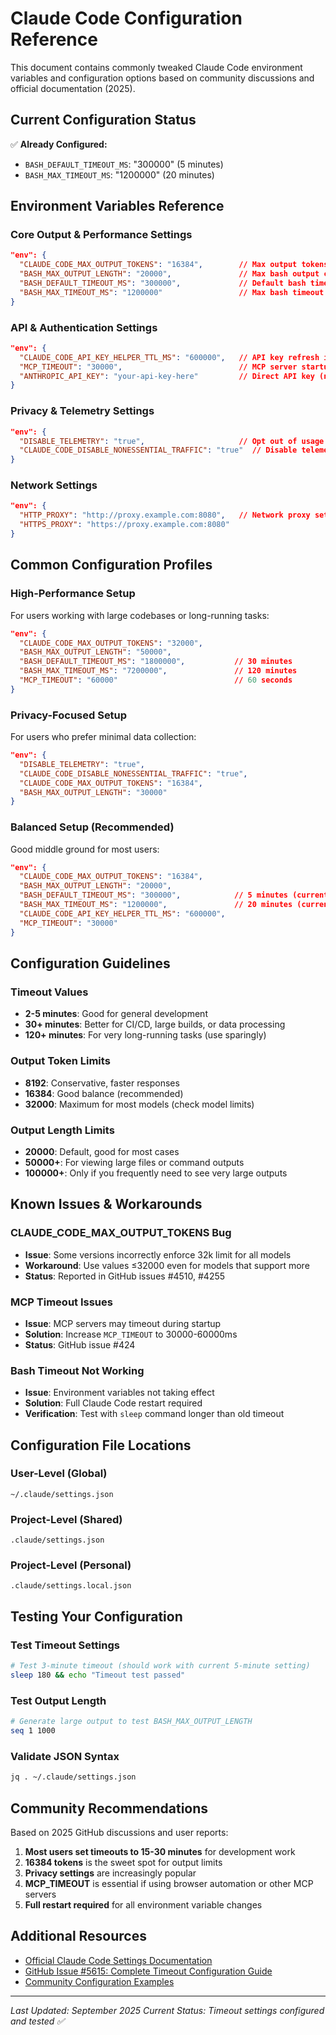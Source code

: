 # Claude Code Configuration Reference

This document contains commonly tweaked Claude Code environment variables and configuration options based on community discussions and official documentation (2025).

## Current Configuration Status

✅ **Already Configured:**
- `BASH_DEFAULT_TIMEOUT_MS`: "300000" (5 minutes)
- `BASH_MAX_TIMEOUT_MS`: "1200000" (20 minutes)

## Environment Variables Reference

### Core Output & Performance Settings

```json
"env": {
  "CLAUDE_CODE_MAX_OUTPUT_TOKENS": "16384",        // Max output tokens (8192-32000)
  "BASH_MAX_OUTPUT_LENGTH": "20000",               // Max bash output chars before truncation
  "BASH_DEFAULT_TIMEOUT_MS": "300000",             // Default bash timeout (5 minutes) ✅
  "BASH_MAX_TIMEOUT_MS": "1200000"                 // Max bash timeout (20 minutes) ✅
}
```

### API & Authentication Settings

```json
"env": {
  "CLAUDE_CODE_API_KEY_HELPER_TTL_MS": "600000",   // API key refresh interval (10 minutes)
  "MCP_TIMEOUT": "30000",                          // MCP server startup timeout (30 seconds)
  "ANTHROPIC_API_KEY": "your-api-key-here"         // Direct API key (not recommended)
}
```

### Privacy & Telemetry Settings

```json
"env": {
  "DISABLE_TELEMETRY": "true",                     // Opt out of usage tracking
  "CLAUDE_CODE_DISABLE_NONESSENTIAL_TRAFFIC": "true"  // Disable telemetry, updates, etc.
}
```

### Network Settings

```json
"env": {
  "HTTP_PROXY": "http://proxy.example.com:8080",   // Network proxy settings
  "HTTPS_PROXY": "https://proxy.example.com:8080"
}
```

## Common Configuration Profiles

### High-Performance Setup
For users working with large codebases or long-running tasks:

```json
"env": {
  "CLAUDE_CODE_MAX_OUTPUT_TOKENS": "32000",
  "BASH_MAX_OUTPUT_LENGTH": "50000",
  "BASH_DEFAULT_TIMEOUT_MS": "1800000",           // 30 minutes
  "BASH_MAX_TIMEOUT_MS": "7200000",               // 120 minutes
  "MCP_TIMEOUT": "60000"                          // 60 seconds
}
```

### Privacy-Focused Setup
For users who prefer minimal data collection:

```json
"env": {
  "DISABLE_TELEMETRY": "true",
  "CLAUDE_CODE_DISABLE_NONESSENTIAL_TRAFFIC": "true",
  "CLAUDE_CODE_MAX_OUTPUT_TOKENS": "16384",
  "BASH_MAX_OUTPUT_LENGTH": "30000"
}
```

### Balanced Setup (Recommended)
Good middle ground for most users:

```json
"env": {
  "CLAUDE_CODE_MAX_OUTPUT_TOKENS": "16384",
  "BASH_MAX_OUTPUT_LENGTH": "20000",
  "BASH_DEFAULT_TIMEOUT_MS": "300000",            // 5 minutes (current)
  "BASH_MAX_TIMEOUT_MS": "1200000",               // 20 minutes (current)
  "CLAUDE_CODE_API_KEY_HELPER_TTL_MS": "600000",
  "MCP_TIMEOUT": "30000"
}
```

## Configuration Guidelines

### Timeout Values
- **2-5 minutes**: Good for general development
- **30+ minutes**: Better for CI/CD, large builds, or data processing
- **120+ minutes**: For very long-running tasks (use sparingly)

### Output Token Limits
- **8192**: Conservative, faster responses
- **16384**: Good balance (recommended)
- **32000**: Maximum for most models (check model limits)

### Output Length Limits
- **20000**: Default, good for most cases
- **50000+**: For viewing large files or command outputs
- **100000+**: Only if you frequently need to see very large outputs

## Known Issues & Workarounds

### CLAUDE_CODE_MAX_OUTPUT_TOKENS Bug
- **Issue**: Some versions incorrectly enforce 32k limit for all models
- **Workaround**: Use values ≤32000 even for models that support more
- **Status**: Reported in GitHub issues #4510, #4255

### MCP Timeout Issues
- **Issue**: MCP servers may timeout during startup
- **Solution**: Increase `MCP_TIMEOUT` to 30000-60000ms
- **Status**: GitHub issue #424

### Bash Timeout Not Working
- **Issue**: Environment variables not taking effect
- **Solution**: Full Claude Code restart required
- **Verification**: Test with `sleep` command longer than old timeout

## Configuration File Locations

### User-Level (Global)
```
~/.claude/settings.json
```

### Project-Level (Shared)
```
.claude/settings.json
```

### Project-Level (Personal)
```
.claude/settings.local.json
```

## Testing Your Configuration

### Test Timeout Settings
```bash
# Test 3-minute timeout (should work with current 5-minute setting)
sleep 180 && echo "Timeout test passed"
```

### Test Output Length
```bash
# Generate large output to test BASH_MAX_OUTPUT_LENGTH
seq 1 1000
```

### Validate JSON Syntax
```bash
jq . ~/.claude/settings.json
```

## Community Recommendations

Based on 2025 GitHub discussions and user reports:

1. **Most users set timeouts to 15-30 minutes** for development work
2. **16384 tokens** is the sweet spot for output limits
3. **Privacy settings** are increasingly popular
4. **MCP_TIMEOUT** is essential if using browser automation or other MCP servers
5. **Full restart required** for all environment variable changes

## Additional Resources

- [Official Claude Code Settings Documentation](https://docs.anthropic.com/en/docs/claude-code/settings)
- [GitHub Issue #5615: Complete Timeout Configuration Guide](https://github.com/anthropics/claude-code/issues/5615)
- [Community Configuration Examples](https://claudelog.com/configuration/)

---

*Last Updated: September 2025*
*Current Status: Timeout settings configured and tested ✅*